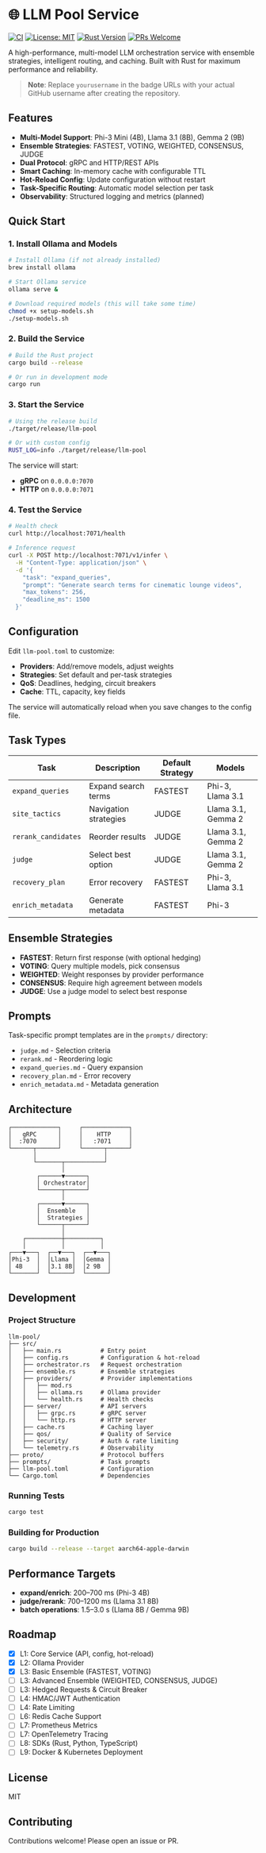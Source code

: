 # 🌐 LLM Pool Service

[![CI](https://github.com/yourusername/llm-pool/workflows/CI/badge.svg)](https://github.com/yourusername/llm-pool/actions)
[![License: MIT](https://img.shields.io/badge/License-MIT-yellow.svg)](https://opensource.org/licenses/MIT)
[![Rust Version](https://img.shields.io/badge/rust-1.70%2B-blue.svg)](https://www.rust-lang.org)
[![PRs Welcome](https://img.shields.io/badge/PRs-welcome-brightgreen.svg)](CONTRIBUTING.md)

A high-performance, multi-model LLM orchestration service with ensemble strategies, intelligent routing, and caching. Built with Rust for maximum performance and reliability.

> **Note**: Replace `yourusername` in the badge URLs with your actual GitHub username after creating the repository.

## Features

- **Multi-Model Support**: Phi-3 Mini (4B), Llama 3.1 (8B), Gemma 2 (9B)
- **Ensemble Strategies**: FASTEST, VOTING, WEIGHTED, CONSENSUS, JUDGE
- **Dual Protocol**: gRPC and HTTP/REST APIs
- **Smart Caching**: In-memory cache with configurable TTL
- **Hot-Reload Config**: Update configuration without restart
- **Task-Specific Routing**: Automatic model selection per task
- **Observability**: Structured logging and metrics (planned)

## Quick Start

### 1. Install Ollama and Models

```bash
# Install Ollama (if not already installed)
brew install ollama

# Start Ollama service
ollama serve &

# Download required models (this will take some time)
chmod +x setup-models.sh
./setup-models.sh
```

### 2. Build the Service

```bash
# Build the Rust project
cargo build --release

# Or run in development mode
cargo run
```

### 3. Start the Service

```bash
# Using the release build
./target/release/llm-pool

# Or with custom config
RUST_LOG=info ./target/release/llm-pool
```

The service will start:
- **gRPC** on `0.0.0.0:7070`
- **HTTP** on `0.0.0.0:7071`

### 4. Test the Service

```bash
# Health check
curl http://localhost:7071/health

# Inference request
curl -X POST http://localhost:7071/v1/infer \
  -H "Content-Type: application/json" \
  -d '{
    "task": "expand_queries",
    "prompt": "Generate search terms for cinematic lounge videos",
    "max_tokens": 256,
    "deadline_ms": 1500
  }'
```

## Configuration

Edit `llm-pool.toml` to customize:

- **Providers**: Add/remove models, adjust weights
- **Strategies**: Set default and per-task strategies
- **QoS**: Deadlines, hedging, circuit breakers
- **Cache**: TTL, capacity, key fields

The service will automatically reload when you save changes to the config file.

## Task Types

| Task | Description | Default Strategy | Models |
|------|-------------|------------------|--------|
| `expand_queries` | Expand search terms | FASTEST | Phi-3, Llama 3.1 |
| `site_tactics` | Navigation strategies | JUDGE | Llama 3.1, Gemma 2 |
| `rerank_candidates` | Reorder results | JUDGE | Llama 3.1, Gemma 2 |
| `judge` | Select best option | JUDGE | Llama 3.1, Gemma 2 |
| `recovery_plan` | Error recovery | FASTEST | Phi-3, Llama 3.1 |
| `enrich_metadata` | Generate metadata | FASTEST | Phi-3 |

## Ensemble Strategies

- **FASTEST**: Return first response (with optional hedging)
- **VOTING**: Query multiple models, pick consensus
- **WEIGHTED**: Weight responses by provider performance
- **CONSENSUS**: Require high agreement between models
- **JUDGE**: Use a judge model to select best response

## Prompts

Task-specific prompt templates are in the `prompts/` directory:
- `judge.md` - Selection criteria
- `rerank.md` - Reordering logic
- `expand_queries.md` - Query expansion
- `recovery_plan.md` - Error recovery
- `enrich_metadata.md` - Metadata generation

## Architecture

```
┌─────────────┐     ┌─────────────┐
│   gRPC      │     │    HTTP     │
│  :7070      │     │   :7071     │
└──────┬──────┘     └──────┬──────┘
       │                   │
       └───────┬───────────┘
               │
        ┌──────▼──────┐
        │ Orchestrator│
        └──────┬──────┘
               │
        ┌──────▼──────┐
        │  Ensemble   │
        │  Strategies │
        └──────┬──────┘
               │
    ┌──────────┼──────────┐
    │          │          │
┌───▼───┐  ┌──▼───┐  ┌──▼───┐
│Phi-3  │  │Llama │  │Gemma │
│ 4B    │  │3.1 8B│  │2 9B  │
└───────┘  └──────┘  └──────┘
```

## Development

### Project Structure

```
llm-pool/
├── src/
│   ├── main.rs           # Entry point
│   ├── config.rs         # Configuration & hot-reload
│   ├── orchestrator.rs   # Request orchestration
│   ├── ensemble.rs       # Ensemble strategies
│   ├── providers/        # Provider implementations
│   │   ├── mod.rs
│   │   ├── ollama.rs     # Ollama provider
│   │   └── health.rs     # Health checks
│   ├── server/           # API servers
│   │   ├── grpc.rs       # gRPC server
│   │   └── http.rs       # HTTP server
│   ├── cache.rs          # Caching layer
│   ├── qos/              # Quality of Service
│   ├── security/         # Auth & rate limiting
│   └── telemetry.rs      # Observability
├── proto/                # Protocol buffers
├── prompts/              # Task prompts
├── llm-pool.toml         # Configuration
└── Cargo.toml            # Dependencies
```

### Running Tests

```bash
cargo test
```

### Building for Production

```bash
cargo build --release --target aarch64-apple-darwin
```

## Performance Targets

- **expand/enrich**: 200–700 ms (Phi-3 4B)
- **judge/rerank**: 700–1200 ms (Llama 3.1 8B)
- **batch operations**: 1.5–3.0 s (Llama 8B / Gemma 9B)

## Roadmap

- [x] L1: Core Service (API, config, hot-reload)
- [x] L2: Ollama Provider
- [x] L3: Basic Ensemble (FASTEST, VOTING)
- [ ] L3: Advanced Ensemble (WEIGHTED, CONSENSUS, JUDGE)
- [ ] L3: Hedged Requests & Circuit Breaker
- [ ] L4: HMAC/JWT Authentication
- [ ] L4: Rate Limiting
- [ ] L6: Redis Cache Support
- [ ] L7: Prometheus Metrics
- [ ] L7: OpenTelemetry Tracing
- [ ] L8: SDKs (Rust, Python, TypeScript)
- [ ] L9: Docker & Kubernetes Deployment

## License

MIT

## Contributing

Contributions welcome! Please open an issue or PR.
